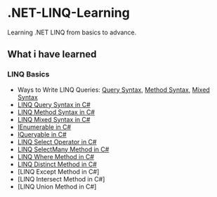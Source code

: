 # .NET-LINQ-Learning
Learning .NET LINQ from basics to advance.

## What i have learned

### LINQ Basics
- Ways to Write LINQ Queries: [Query Syntax](https://github.com/Sajjat004/.NET-LINQ-Learning/blob/main/LINQ%20Basics/Images/LINQ%20Query%20Syntax.png), [Method Syntax](https://github.com/Sajjat004/.NET-LINQ-Learning/blob/main/LINQ%20Basics/Images/LINQ%20Method%20Syntax.png), [Mixed Syntax](https://github.com/Sajjat004/.NET-LINQ-Learning/blob/main/LINQ%20Basics/Images/LINQ%20Mixed%20Syntax.png)
- [LINQ Query Syntax in C#](https://github.com/Sajjat004/.NET-LINQ-Learning/blob/main/LINQ%20Basics/LINQ%20Query%20Syntax%20in%20C%23.cs)
- [LINQ Method Syntax in C#](https://github.com/Sajjat004/.NET-LINQ-Learning/blob/main/LINQ%20Basics/LINQ%20Method%20Syntax%20in%20C%23.cs)
- [LINQ Mixed Syntax in C#](https://github.com/Sajjat004/.NET-LINQ-Learning/blob/main/LINQ%20Basics/LINQ%20Mixed%20Syntax%20in%20C%23.cs)
- [IEnumerable in C#](https://github.com/Sajjat004/.NET-LINQ-Learning/blob/main/LINQ%20Basics/IEnumerable%20in%20C%23.cs)
- [IQueryable in C#](https://github.com/Sajjat004/.NET-LINQ-Learning/blob/main/LINQ%20Basics/IQueryable%20in%20C%23.cs)
- [LINQ Select Operator in C#](https://github.com/Sajjat004/.NET-LINQ-Learning/blob/main/LINQ%20Basics/LINQ%20Select%20Operator%20in%20C%23.cs)
- [LINQ SelectMany Method in C#](https://github.com/Sajjat004/.NET-LINQ-Learning/blob/main/LINQ%20Basics/LINQ%20SelectMany%20Method%20in%20C%23.cs)
- [LINQ Where Method in C#]()
- [LINQ Distinct Method in C#]()
- [LINQ Except Method in C#]
- [LINQ Intersect Method in C#]
- [LINQ Union Method in C#]
